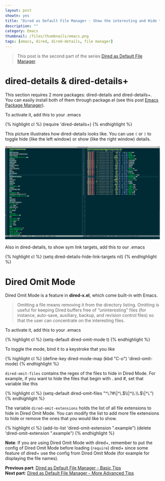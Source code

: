 ```yaml
---
layout: post
showtn: yes
title: "Dired as Default File Manager - Show the interesting and Hide the unnecessary information"
description: ""
category: Emacs
thumbnail: /files/thumbnails/emacs.png
tags: [emacs, dired, dired-details, file manager]
---
```



> This post is the second part of the series
> [Dired as Default File Manager](/2013/04/24/dired-as-default-file-manager-1-introduction/).

# dired-details & dired-details+

This section requires 2 more packages: dired-details and dired-details+. You
can easily install both of them through package.el (see this post
[Emacs Package Manager](/2013/01/07/emacs-package-manager/)).

To activate it, add this to your .emacs

{% highlight cl %}
(require 'dired-details+)
{% endhighlight %}

This picture illustrates how dired-details looks like. You can use `(` or
`)` to toggle hide (like the left window) or show (like the right window) details.

<!-- more -->

![Dired mode in my Emacs](/files/2013-04-06-dired-mode-as-default-file-manager/dired.png)  

Also in dired-details, to show sym link targets, add this to our .emacs

{% highlight cl %}
(setq dired-details-hide-link-targets nil)
{% endhighlight %}

# Dired Omit Mode

Dired Omit Mode is a feature in **dired-x.el**, which come built-in with Emacs.

> Omitting a file means removing it from the directory listing. Omitting is
> useful for keeping Dired buffers free of “uninteresting” files (for instance,
> auto-save, auxiliary, backup, and revision control files) so that the user can
> concentrate on the interesting files.

To activate it, add this to your .emacs

{% highlight cl %}
(setq-default dired-omit-mode t)
{% endhighlight %}

To toggle the mode, bind it to a keystroke that you like

{% highlight cl %}
(define-key dired-mode-map (kbd "C-o") 'dired-omit-mode)
{% endhighlight %}

`dired-omit-files` contains the regex of the files to hide in Dired Mode. For
example, if you want to hide the files that begin with . and #, set that variable
like this

{% highlight cl %}
(setq-default dired-omit-files "^\\.?#\\|^\\.$\\|^\\.\\.$\\|^\\.")
{% endhighlight %}

The variable `dired-omit-extensions` holds the list of all file extensions to
hide in Dired Omit Mode. You can modify the list to add more file extensions to
hide or remove the ones that you would like to show.

{% highlight cl %}
(add-to-list 'dired-omit-extension ".example")
(delete 'dired-omit-extension ".example")
{% endhighlight %}

**Note**: If you are using Dired Omit Mode with dired+, remember to put the
config of Dired Omit Mode before loading (`require`) dired+ since some feature
of dired+ use the config from Dired Omit Mode (for example for displaying the
file names).

**Previous part**:
[Dired as Default File Manager - Basic Tips](/2013/04/24/dired-as-default-file-manager-2-basic-tips/)  
**Next part**: [Dired as Default File Manager - More Advanced Tips](/2013/04/24/dired-as-default-file-manager-4-more-advanced-tips/)
